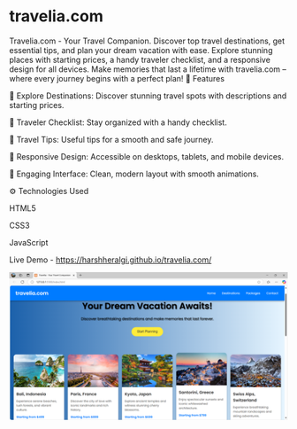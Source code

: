 # travelia.com
Travelia.com - Your Travel Companion. Discover top travel destinations, get essential tips, and plan your dream vacation with ease. Explore stunning places with starting prices, a handy traveler checklist, and a responsive design for all devices. Make memories that last a lifetime with travelia.com – where every journey begins with a perfect plan!
🚀 Features

🌆 Explore Destinations: Discover stunning travel spots with descriptions and starting prices.

🧳 Traveler Checklist: Stay organized with a handy checklist.

📝 Travel Tips: Useful tips for a smooth and safe journey.

📱 Responsive Design: Accessible on desktops, tablets, and mobile devices.

🎨 Engaging Interface: Clean, modern layout with smooth animations.

⚙️ Technologies Used

HTML5

CSS3

JavaScript

Live Demo - https://harshheralgi.github.io/travelia.com/

![alt image](https://github.com/harshheralgi/travelia.com/blob/26a1c83c3d35f65cb83527c54b7c84fba0b8c283/11.png) 
